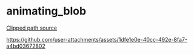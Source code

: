 # animating_blob

[Clipped path source](https://codesandbox.io/p/sandbox/blob-animation-v368to)

https://github.com/user-attachments/assets/1dfe1e0e-40cc-492e-8fa7-a4bd03672802


